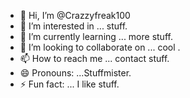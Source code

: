 - 👋 Hi, I’m @Crazzyfreak100
- 👀 I’m interested in ... stuff.
- 🌱 I’m currently learning ... more stuff.
- 💞️ I’m looking to collaborate on ... cool .
- 📫 How to reach me ... contact stuff.
- 😄 Pronouns: ...Stuffmister.
- ⚡ Fun fact: ... I like stuff.
